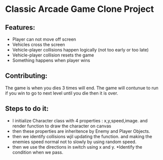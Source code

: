 # Classic Arcade Game Clone Project

## Features:

* Player can not move off screen
* Vehicles cross the screen
* Vehicle-player collisions happen logically (not too early or too late)
* Vehicle-player collision resets the game
* Something happens when player wins

## Contributing: 

The game is when you dies 3 times will end. The game will contunue to run if you win to go to next level until you die then it is over.

## Steps to do it: 
* I initialize Character class with 4 properties : x,y,speed,image. and render function to draw the character on canvas
* then these properties are inheritence by Enemy and Player Objects.
* then we identify collisions wjil updating the function. and making the enemies speed normal not to slowly by using random speed.
* then we use the directions in switch using x and y.
*Identify the condition when we pass.






